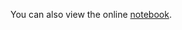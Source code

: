 You can also view the online [notebook](http://nbviewer.ipython.org/github/iit-cs429/main/blob/master/lectures/lec28/end.ipynb).

